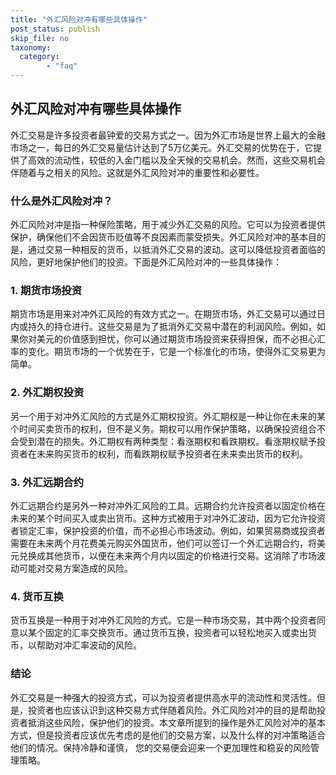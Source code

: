 ```yaml
---
title: "外汇风险对冲有哪些具体操作"
post_status: publish
skip_file: no
taxonomy:
  category:
        - "faq"
---
```


## 外汇风险对冲有哪些具体操作

外汇交易是许多投资者最钟爱的交易方式之一。因为外汇市场是世界上最大的金融市场之一，每日的外汇交易量估计达到了5万亿美元。外汇交易的优势在于，它提供了高效的流动性，较低的入金门槛以及全天候的交易机会。然而，这些交易机会伴随着与之相关的风险。这就是外汇风险对冲的重要性和必要性。

### 什么是外汇风险对冲？

外汇风险对冲是指一种保险策略，用于减少外汇交易的风险。它可以为投资者提供保护，确保他们不会因货币贬值等不良因素而蒙受损失。外汇风险对冲的基本目的是，通过交易一种相反的货币，以抵消外汇交易的波动。这可以降低投资者面临的风险，更好地保护他们的投资。下面是外汇风险对冲的一些具体操作：

### 1. 期货市场投资

期货市场是用来对冲外汇风险的有效方式之一。在期货市场，外汇交易可以通过日内或持久的持仓进行。这些交易是为了抵消外汇交易中潜在的利润风险。例如，如果你对美元的价值感到担忧，你可以通过期货市场投资来获得担保，而不必担心汇率的变化。期货市场的一个优势在于，它是一个标准化的市场，使得外汇交易更为简单。

### 2. 外汇期权投资

另一个用于对冲外汇风险的方式是外汇期权投资。外汇期权是一种让你在未来的某个时间买卖货币的权利，但不是义务。期权可以用作保护策略，以确保投资组合不会受到潜在的损失。外汇期权有两种类型：看涨期权和看跌期权。看涨期权赋予投资者在未来购买货币的权利，而看跌期权赋予投资者在未来卖出货币的权利。

### 3. 外汇远期合约

外汇远期合约是另外一种对冲外汇风险的工具。远期合约允许投资者以固定价格在未来的某个时间买入或卖出货币。这种方式被用于对冲外汇波动，因为它允许投资者锁定汇率，保护投资的价值，而不必担心市场波动。例如，如果贸易商或投资者需要在未来两个月花费美元购买外国货币，他们可以签订一个外汇远期合约，将美元兑换成其他货币，以便在未来两个月内以固定的价格进行交易。这消除了市场波动可能对交易方案造成的风险。

### 4. 货币互换

货币互换是一种用于对冲外汇风险的方式。它是一种市场交易，其中两个投资者同意以某个固定的汇率交换货币。通过货币互换，投资者可以轻松地买入或卖出货币，以帮助对冲汇率波动的风险。

### 结论

外汇交易是一种强大的投资方式，可以为投资者提供高水平的流动性和灵活性。但是，投资者也应该认识到这种交易方式伴随着风险。外汇风险对冲的目的是帮助投资者抵消这些风险，保护他们的投资。本文章所提到的操作是外汇风险对冲的基本方式，但是投资者应该优先考虑的是他们的交易方案，以及什么样的对冲策略适合他们的情况。保持冷静和谨慎， 您的交易便会迎来一个更加理性和稳妥的风险管理策略。
